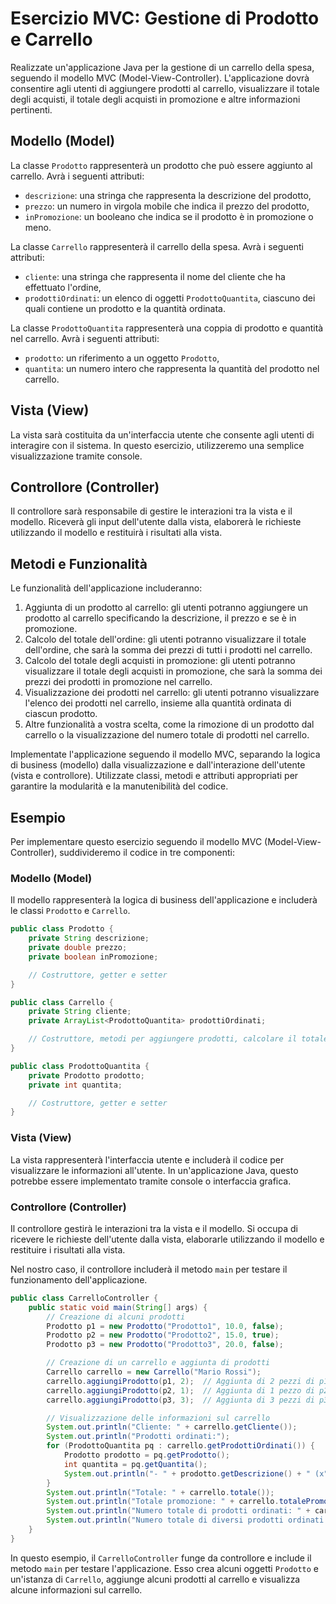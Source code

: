 # Esercizio MVC: Gestione di Prodotto e Carrello

Realizzate un'applicazione Java per la gestione di un carrello della spesa, seguendo il modello MVC (Model-View-Controller). L'applicazione dovrà consentire agli utenti di aggiungere prodotti al carrello, visualizzare il totale degli acquisti, il totale degli acquisti in promozione e altre informazioni pertinenti.

## Modello (Model)

La classe `Prodotto` rappresenterà un prodotto che può essere aggiunto al carrello. Avrà i seguenti attributi:

- `descrizione`: una stringa che rappresenta la descrizione del prodotto,
- `prezzo`: un numero in virgola mobile che indica il prezzo del prodotto,
- `inPromozione`: un booleano che indica se il prodotto è in promozione o meno.

La classe `Carrello` rappresenterà il carrello della spesa. Avrà i seguenti attributi:

- `cliente`: una stringa che rappresenta il nome del cliente che ha effettuato l'ordine,
- `prodottiOrdinati`: un elenco di oggetti `ProdottoQuantita`, ciascuno dei quali contiene un prodotto e la quantità ordinata.

La classe `ProdottoQuantita` rappresenterà una coppia di prodotto e quantità nel carrello. Avrà i seguenti attributi:

- `prodotto`: un riferimento a un oggetto `Prodotto`,
- `quantita`: un numero intero che rappresenta la quantità del prodotto nel carrello.

## Vista (View)

La vista sarà costituita da un'interfaccia utente che consente agli utenti di interagire con il sistema. In questo esercizio, utilizzeremo una semplice visualizzazione tramite console.

## Controllore (Controller)

Il controllore sarà responsabile di gestire le interazioni tra la vista e il modello. Riceverà gli input dell'utente dalla vista, elaborerà le richieste utilizzando il modello e restituirà i risultati alla vista.

## Metodi e Funzionalità

Le funzionalità dell'applicazione includeranno:

1. Aggiunta di un prodotto al carrello: gli utenti potranno aggiungere un prodotto al carrello specificando la descrizione, il prezzo e se è in promozione.
2. Calcolo del totale dell'ordine: gli utenti potranno visualizzare il totale dell'ordine, che sarà la somma dei prezzi di tutti i prodotti nel carrello.
3. Calcolo del totale degli acquisti in promozione: gli utenti potranno visualizzare il totale degli acquisti in promozione, che sarà la somma dei prezzi dei prodotti in promozione nel carrello.
4. Visualizzazione dei prodotti nel carrello: gli utenti potranno visualizzare l'elenco dei prodotti nel carrello, insieme alla quantità ordinata di ciascun prodotto.
5. Altre funzionalità a vostra scelta, come la rimozione di un prodotto dal carrello o la visualizzazione del numero totale di prodotti nel carrello.

Implementate l'applicazione seguendo il modello MVC, separando la logica di business (modello) dalla visualizzazione e dall'interazione dell'utente (vista e controllore). Utilizzate classi, metodi e attributi appropriati per garantire la modularità e la manutenibilità del codice.

## Esempio

Per implementare questo esercizio seguendo il modello MVC (Model-View-Controller), suddivideremo il codice in tre componenti:

### Modello (Model)

Il modello rappresenterà la logica di business dell'applicazione e includerà le classi `Prodotto` e `Carrello`.

```java
public class Prodotto {
    private String descrizione;
    private double prezzo;
    private boolean inPromozione;

    // Costruttore, getter e setter
}

public class Carrello {
    private String cliente;
    private ArrayList<ProdottoQuantita> prodottiOrdinati;

    // Costruttore, metodi per aggiungere prodotti, calcolare il totale, ecc.
}

public class ProdottoQuantita {
    private Prodotto prodotto;
    private int quantita;

    // Costruttore, getter e setter
}
```

### Vista (View)

La vista rappresenterà l'interfaccia utente e includerà il codice per visualizzare le informazioni all'utente. In un'applicazione Java, questo potrebbe essere implementato tramite console o interfaccia grafica.

### Controllore (Controller)

Il controllore gestirà le interazioni tra la vista e il modello. Si occupa di ricevere le richieste dell'utente dalla vista, elaborarle utilizzando il modello e restituire i risultati alla vista.

Nel nostro caso, il controllore includerà il metodo `main` per testare il funzionamento dell'applicazione.

```java
public class CarrelloController {
    public static void main(String[] args) {
        // Creazione di alcuni prodotti
        Prodotto p1 = new Prodotto("Prodotto1", 10.0, false);
        Prodotto p2 = new Prodotto("Prodotto2", 15.0, true);
        Prodotto p3 = new Prodotto("Prodotto3", 20.0, false);

        // Creazione di un carrello e aggiunta di prodotti
        Carrello carrello = new Carrello("Mario Rossi");
        carrello.aggiungiProdotto(p1, 2);  // Aggiunta di 2 pezzi di p1
        carrello.aggiungiProdotto(p2, 1);  // Aggiunta di 1 pezzo di p2
        carrello.aggiungiProdotto(p3, 3);  // Aggiunta di 3 pezzi di p3

        // Visualizzazione delle informazioni sul carrello
        System.out.println("Cliente: " + carrello.getCliente());
        System.out.println("Prodotti ordinati:");
        for (ProdottoQuantita pq : carrello.getProdottiOrdinati()) {
            Prodotto prodotto = pq.getProdotto();
            int quantita = pq.getQuantita();
            System.out.println("- " + prodotto.getDescrizione() + " (x" + quantita + ")");
        }
        System.out.println("Totale: " + carrello.totale());
        System.out.println("Totale promozione: " + carrello.totalePromozione());
        System.out.println("Numero totale di prodotti ordinati: " + carrello.numeroTotaleProdotti());
        System.out.println("Numero totale di diversi prodotti ordinati: " + carrello.prodottiOrdinati());
    }
}
```

In questo esempio, il `CarrelloController` funge da controllore e include il metodo `main` per testare l'applicazione. Esso crea alcuni oggetti `Prodotto` e un'istanza di `Carrello`, aggiunge alcuni prodotti al carrello e visualizza alcune informazioni sul carrello.
